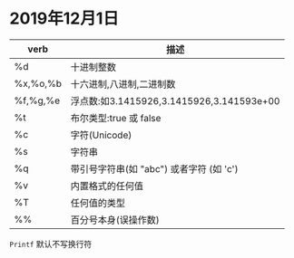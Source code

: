 # 2019年12月1日



| verb     | 描述                                      |
| -------- | ----------------------------------------- |
| %d       | 十进制整数                                |
| %x,%o,%b | 十六进制,八进制,二进制数                  |
| %f,%g,%e | 浮点数:如3.1415926,3.1415926,3.141593e+00 |
| %t       | 布尔类型:true 或 false                    |
| %c       | 字符(Unicode)                             |
| %s       | 字符串                                    |
| %q       | 带引号字符串(如 "abc") 或者字符 (如 'c')  |
| %v       | 内置格式的任何值                          |
| %T       | 任何值的类型                              |
| %%       | 百分号本身(误操作数)                      |

`Printf` 默认不写换行符

